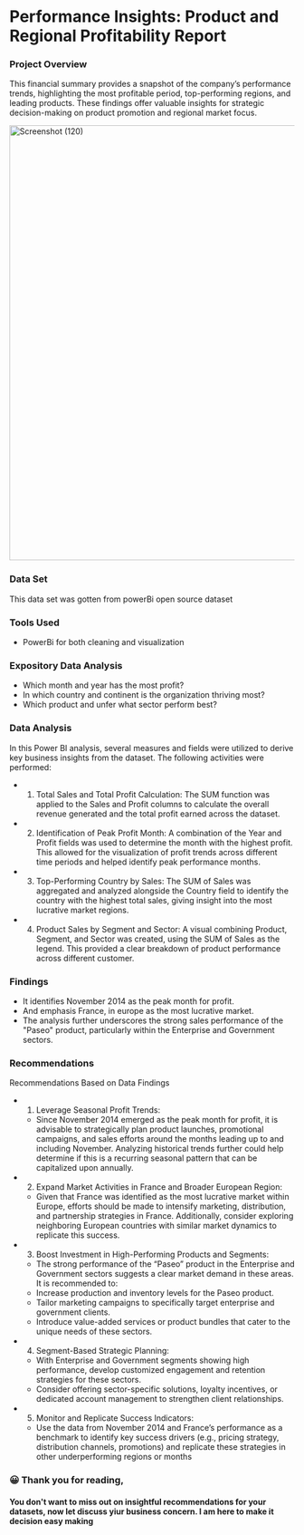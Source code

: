 # Performance Insights: Product and Regional Profitability Report

### Project Overview 

This financial summary provides a snapshot of the company’s performance trends, highlighting the most profitable period, top-performing regions, and leading products. These findings offer valuable insights for strategic decision-making on product promotion and regional market focus.


<img width="1366" height="768" alt="Screenshot (120)" src="https://github.com/user-attachments/assets/b479f06c-208d-4f42-93c4-6901dcfdfc3c" />


### Data Set
This data set was gotten from powerBi open source dataset

### Tools Used

- PowerBi for both cleaning and visualization


### Expository Data Analysis 

- Which month and year has the most profit?
- In which country and continent is the organization thriving most?
- Which product and unfer what sector perform best?


### Data Analysis

In this Power BI analysis, several measures and fields were utilized to derive key business insights from the dataset. The following activities were performed:
- 1. Total Sales and Total Profit Calculation:
The SUM function was applied to the Sales and Profit columns to calculate the overall revenue generated and the total profit earned across the dataset.


- 2. Identification of Peak Profit Month:
A combination of the Year and Profit fields was used to determine the month with the highest profit. This allowed for the visualization of profit trends across different time periods and helped identify peak performance months.


- 3. Top-Performing Country by Sales:
The SUM of Sales was aggregated and analyzed alongside the Country field to identify the country with the highest total sales, giving insight into the most lucrative market regions.


- 4. Product Sales by Segment and Sector:
A visual combining Product, Segment, and Sector was created, using the SUM of Sales as the legend. This provided a clear breakdown of product performance across different customer.


### Findings 

- It identifies November 2014 as the peak month for profit.
- And emphasis France, in europe as the most lucrative market.
- The analysis further underscores the strong sales performance of the "Paseo" product, particularly within the Enterprise and Government sectors.


### Recommendations 

Recommendations Based on Data Findings

- 1. Leverage Seasonal Profit Trends:
  - Since November 2014 emerged as the peak month for profit, it is advisable to strategically plan product launches, promotional campaigns, and sales efforts around the months leading up to and including November. Analyzing historical trends further could help determine if this is a recurring seasonal pattern that can be capitalized upon annually.


- 2. Expand Market Activities in France and Broader European Region:
  - Given that France was identified as the most lucrative market within Europe, efforts should be made to intensify marketing, distribution, and partnership strategies in France. Additionally, consider exploring neighboring European countries with similar market dynamics to replicate this success.


- 3. Boost Investment in High-Performing Products and Segments:
  - The strong performance of the “Paseo” product in the Enterprise and Government sectors suggests a clear market demand in these areas. It is recommended to:
  - Increase production and inventory levels for the Paseo product.
  - Tailor marketing campaigns to specifically target enterprise and government clients.
  - Introduce value-added services or product bundles that cater to the unique needs of these sectors.


- 4. Segment-Based Strategic Planning:
  - With Enterprise and Government segments showing high performance, develop customized engagement and retention strategies for these sectors.
  - Consider offering sector-specific solutions, loyalty incentives, or dedicated account management to strengthen client relationships.


- 5. Monitor and Replicate Success Indicators:
  - Use the data from November 2014 and France’s performance as a benchmark to identify key success drivers (e.g., pricing strategy, distribution channels, promotions) and replicate these strategies in other underperforming regions or months


### 😀  Thank you for reading, 

#### You don't want to miss out on insightful recommendations for your datasets, now let discuss yiur business concern. I am here to make it decision easy making 



